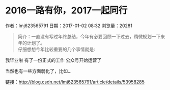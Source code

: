 # 2016一路有你，2017一起同行
作者：lmj623565791
日期：2017-01-02 08:32
浏览量：20281
> 简介：一直没有写过年终总结，今年有必要回顾一下过去，稍微规划一下来年的计划了。  
仔细想想今年比较重要的几个事情就是:


我毕业啦
有了一份正式的工作
公众号开始运营了


当然也有一些方面弱化了，比如...

 链接：http://blog.csdn.net/lmj623565791/article/details/53958285
